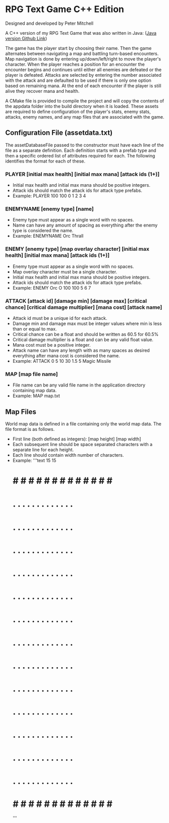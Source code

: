 # RPG Text Game C++ Edition

Designed and developed by Peter Mitchell

A C++ version of my RPG Text Game that was also written in Java: ([Java version Github Link](https://github.com/Squirrelbear/RPGTextGame))
 
The game has the player start by choosing their name. Then the game alternates between navigating a map and battling turn-based encounters. Map navigation is done by entering up/down/left/right to move the player's character. When the player reaches a position for an encounter the encounter begins and continues until either all enemies are defeated or the player is defeated. Attacks are selected by entering the number associated with the attack and are defaulted to be used if there is only one option based on remaining mana. At the end of each encounter if the player is still alive they recover mana and health.

A CMake file is provided to compile the project and will copy the contents of the appdata folder into the build directory when it is loaded. These assets are required to define configuration of the player's stats, enemy stats, attacks, enemy names, and any map files that are associated with the game.

## Configuration File (assetdata.txt)

The assetDatabaseFile passed to the constructor must have each line of the file as a separate definition.
 Each definition starts with a prefab type and then a specific ordered list of attributes required for each.
 The following identifies the format for each of these.

 ### PLAYER [initial max health] [initial max mana] [attack ids (1+)]
 * Initial max health and initial max mana should be positive integers.
 * Attack ids should match the attack ids for attack type prefabs.
 * Example: PLAYER 100 100 0 1 2 3 4

 ### ENEMYNAME [enemy type] [name]
 * Enemy type must appear as a single word with no spaces.
 * Name can have any amount of spacing as everything after the enemy type is considered the name.
 * Example: ENEMYNAME Orc Thrall

 ### ENEMY [enemy type] [map overlay character] [initial max health] [initial max mana] [attack ids (1+)]
 * Enemy type must appear as a single word with no spaces.
 * Map overlay character must be a single character.
 * Initial max health and initial max mana should be positive integers.
 * Attack ids should match the attack ids for attack type prefabs.
 * Example: ENEMY Orc O 100 100 5 6 7

 ### ATTACK [attack id] [damage min] [damage max] [critical chance] [critical damage multiplier] [mana cost] [attack name]
 * Attack id must be a unique id for each attack.
 * Damage min and damage max must be integer values where min is less than or equal to max.
 * Critical chance can be a float and should be written as 60.5 for 60.5%
 * Critical damage multiplier is a float and can be any valid float value.
 * Mana cost must be a positive integer.
 * Attack name can have any length with as many spaces as desired everything after mana cost is considered the name.
 * Example: ATTACK 0 5 10 30 1.5 5 Magic Missile

 ### MAP [map file name]
 * File name can be any valid file name in the application directory containing map data.
 * Example: MAP map.txt

## Map Files

World map data is defined in a file containing only the world map data. The file format is as follows.
* First line (both defined as integers): [map height] [map width]
* Each subsequent line should be space separated characters with a separate line for each height.
* Each line should contain width number of characters.
* Example:
    '''text
	15 15
    # # # # # # # # # # # # # # #
    # . . . . . . . . . . . . . #
    # . . . . . . . . . . . . . #
    # . . . . . . . . . . . . . #
    # . . . . . . . . . . . . . #
    # . . . . . . . . . . . . . #
    # . . . . . . . . . . . . . #
    # . . . . . . . . . . . . . #
    # . . . . . . . . . . . . . #
    # . . . . . . . . . . . . . #
    # . . . . . . . . . . . . . #
    # . . . . . . . . . . . . . #
    # . . . . . . . . . . . . . #
    # . . . . . . . . . . . . . #
    # # # # # # # # # # # # # # #
	'''
